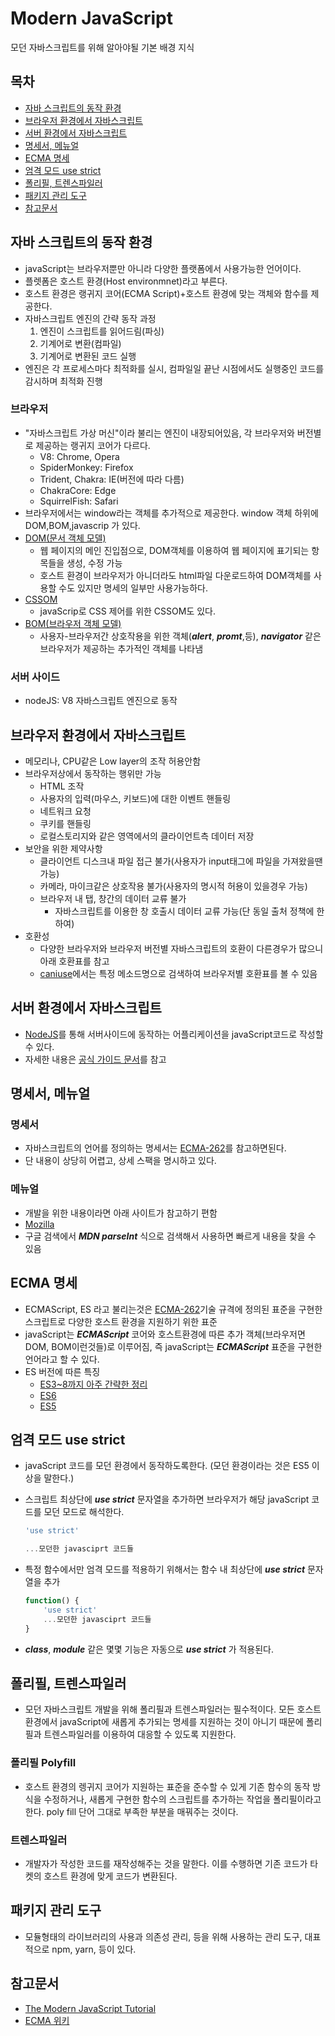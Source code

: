 # Modern JavaScript
모던 자바스크립트를 위해 알아야될 기본 배경 지식

## 목차
- [자바 스크립트의 동작 환경](#자바-스크립트의-동작-환경)
- [브라우저 환경에서 자바스크립트](#브라우저-환경에서-자바스크립트)
- [서버 환경에서 자바스크립트](#서버-환경에서-자바스크립트)
- [명세서, 메뉴얼](#명세서-메뉴얼)
- [ECMA 명세](#ECMA-명세)
- [엄격 모드 use strict](#엄격-모드-use-strict)
- [폴리필, 트렌스파일러](#폴리필-트렌스파일러)
- [패키지 관리 도구](#패키지-관리-도구)
- [참고문서](#참고문서)

## 자바 스크립트의 동작 환경
- javaScript는 브라우저뿐만 아니라 다양한 플랫폼에서 사용가능한 언어이다.
- 플렛폼은 호스트 환경(Host environmnet)라고 부른다.
- 호스트 환경은 랭귀지 코어(ECMA Script)+호스트 환경에 맞는 객체와 함수를 제공한다.
- 자바스크립트 엔진의 간략 동작 과정
    1. 엔진이 스크립트를 읽어드림(파싱)
    2. 기계어로 변환(컴파일)
    3. 기계어로 변환된 코드 실행
- 엔진은 각 프로세스마다 최적화를 실시, 컴파일일 끝난 시점에서도 실행중인 코드를 감시하며 최적화 진행

### 브라우저
- "자바스크립트 가상 머신"이라 불리는 엔진이 내장되어있음, 각 브라우저와 버전별로 제공하는 랭귀지 코어가 다르다.
    - V8: Chrome, Opera
    - SpiderMonkey: Firefox
    - Trident, Chakra: IE(버전에 따라 다름)
    - ChakraCore: Edge
    - SquirrelFish: Safari
- 브라우저에서는 window라는 객체를 추가적으로 제공한다. window 객체 하위에 DOM,BOM,javascrip 가 있다.
- [DOM(문서 객체 모델)](https://dom.spec.whatwg.org)
    - 웹 페이지의 메인 진입점으로, DOM객체를 이용하여 웹 페이지에 표기되는 항목들을 생성, 수정 가능
    - 호스트 환경이 브라우저가 아니더라도 html파일 다운로드하여 DOM객체를 사용할 수도 있지만 명세의 일부만 사용가능하다.
- [CSSOM](https://www.w3.org/TR/cssom-1/)
    - javaScrip로 CSS 제어를 위한 CSSOM도 있다.
- [BOM(브라우저 객체 모델)](https://html.spec.whatwg.org)
    - 사용자-브라우저간 상호작용을 위한 객체(___alert___, ___promt___,등), ___navigator___ 같은 브라우저가 제공하는 추가적인 객체를 나타냄
    
### 서버 사이드
- nodeJS: V8 자바스크립트 엔진으로 동작

## 브라우저 환경에서 자바스크립트
- 메모리나, CPU같은 Low layer의 조작 허용안함
- 브라우저상에서 동작하는 행위만 가능
    - HTML 조작
    - 사용자의 입력(마우스, 키보드)에 대한 이벤트 핸들링
    - 네트워크 요청
    - 쿠키를 핸들링
    - 로컬스토리지와 같은 영역에서의 클라이언트측 데이터 저장
- 보안을 위한 제약사항
    - 클라이언트 디스크내 파일 접근 불가(사용자가 input태그에 파일을 가져왔을땐 가능)
    - 카메라, 마이크같은 상호작용 불가(사용자의 명시적 허용이 있을경우 가능)
    - 브라우저 내 탭, 창간의 데이터 교류 불가
        - 자바스크립트를 이용한 창 호출시 데이터 교류 가능(단 동일 출처 정책에 한하여)
- 호환성
    - 다양한 브라우저와 브라우저 버전별 자바스크립트의 호환이 다른경우가 많으니 아래 호환표를 참고
    - [caniuse](https://caniuse.com/)에서는 특정 메소드명으로 검색하여 브라우저별 호환표를 볼 수 있음
    
## 서버 환경에서 자바스크립트
- [NodeJS](https://nodejs.org/ko/about/)를 통해 서버사이드에 동작하는 어플리케이션을 javaScript코드로 작성할 수 있다.
- 자세한 내용은 [공식 가이드 문서](https://nodejs.org/ko/docs/guides/)를 참고

## 명세서, 메뉴얼

### 명세서
- 자바스크립트의 언어를 정의하는 명세서는 [ECMA-262](https://www.ecma-international.org/publications/standards/Ecma-262.htm)를 참고하면된다.
- 단 내용이 상당히 어렵고, 상세 스팩을 명시하고 있다.

### 메뉴얼
- 개발을 위한 내용이라면 아래 사이트가 참고하기 편함
- [Mozilla](https://developer.mozilla.org/ko/docs/Web/JavaScript/Reference)
- 구글 검색에서 ___MDN parseInt___ 식으로 검색해서 사용하면 빠르게 내용을 찾을 수 있음

## ECMA 명세
- ECMAScript, ES 라고 불리는것은 [ECMA-262](https://www.ecma-international.org/publications/standards/Ecma-262.htm)기술 규격에 정의된 표준을 구현한 스크립트로 다양한 호스트 환경을 지원하기 위한 표준
- javaScript는 ___ECMAScript___ 코어와 호스트환경에 따른 추가 객체(브라우저면 DOM, BOM이런것들)로 이루어짐, 즉 javaScript는 ___ECMAScript___ 표준을 구현한 언어라고 할 수 있다.
- ES 버전에 따른 특징
    - [ES3~8까지 아주 간략한 정리](https://medium.com/sjk5766/ecma-script-es-정리와-버전별-특징-77715f696dcb)
    - [ES6](https://seokjun.kim/ecmascript-6-features/)
    - [ES5](https://k39335.tistory.com/81)

## 엄격 모드 use strict
- javaScript 코드를 모던 환경에서 동작하도록한다. (모던 환경이라는 것은 ES5 이상을 말한다.)
- 스크립트 최상단에 ___use strict___ 문자열을 추가하면 브라우저가 해당 javaScript 코드를 모던 모드로 해석한다.

    ``` javascript
    'use strict'

    ...모던한 javasciprt 코드들
    ```

- 특정 함수에서만 엄격 모드를 적용하기 위해서는 함수 내 최상단에 ___use strict___ 문자열을 추가

    ``` javascript
    function() {
        'use strict'
        ...모던한 javasciprt 코드들
    }
    ```
    
- ___class___, ___module___ 같은 몇몇 기능은 자동으로 ___use strict___ 가 적용된다.

## 폴리필, 트렌스파일러
- 모던 자바스크립트 개발을 위해 폴리필과 트렌스파일러는 필수적이다. 모든 호스트 환경에서 javaScript에 새롭게 추가되는 명세를 지원하는 것이 아니기 때문에 폴리필과 트렌스파일러를 이용하여 대응할 수 있도록 지원한다.

### 폴리필 Polyfill
- 호스트 환경의 렝귀지 코어가 지원하는 표준을 준수할 수 있게 기존 함수의 동작 방식을 수정하거나, 새롭게 구현한 함수의 스크립트를 추가하는 작업을 폴리필이라고 한다. poly fill 단어 그대로 부족한 부분을 매꿔주는 것이다.

### 트렌스파일러
- 개발자가 작성한 코드를 재작성해주는 것을 말한다. 이를 수행하면 기존 코드가 타켓의 호스트 환경에 맞게 코드가 변환된다.

## 패키지 관리 도구
- 모듈형태의 라이브러리의 사용과 의존성 관리, 등을 위해 사용하는 관리 도구, 대표적으로 npm, yarn, 등이 있다.

## 참고문서
- [The Modern JavaScript Tutorial](https://javascript.info/)
- [ECMA 위키](https://ko.wikipedia.org/wiki/ECMA%EC%8A%A4%ED%81%AC%EB%A6%BD%ED%8A%B8)
